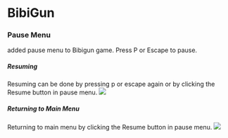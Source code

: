 # BibiGun

### Pause Menu
added pause menu to Bibigun game. Press P or Escape to pause.

##### Resuming
Resuming can be done by pressing p or escape again or by clicking the Resume button in pause menu.
![](Resume.gif)

##### Returning to Main Menu
Returning to main menu by clicking the Resume button in pause menu.
![](Main-Menu.gif)
